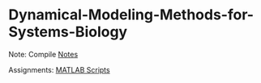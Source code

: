 # Dynamical-Modeling-Methods-for-Systems-Biology

Note: Compile [Notes]([https://github.com/LakeYang0818/Dynamical-Modeling-Methods-for-Systems-Biology/blob/main/Note%20-%20Dynamic%20Modelling%20Methods.Rm](https://github.com/LakeYang0818/Dynamical-Modeling-Methods-for-Systems-Biology/tree/main/Notes)d)

Assignments: [MATLAB Scripts](https://github.com/LakeYang0818/Dynamical-Modeling-Methods-for-Systems-Biology/tree/main/MATLAB%20Scripts)
